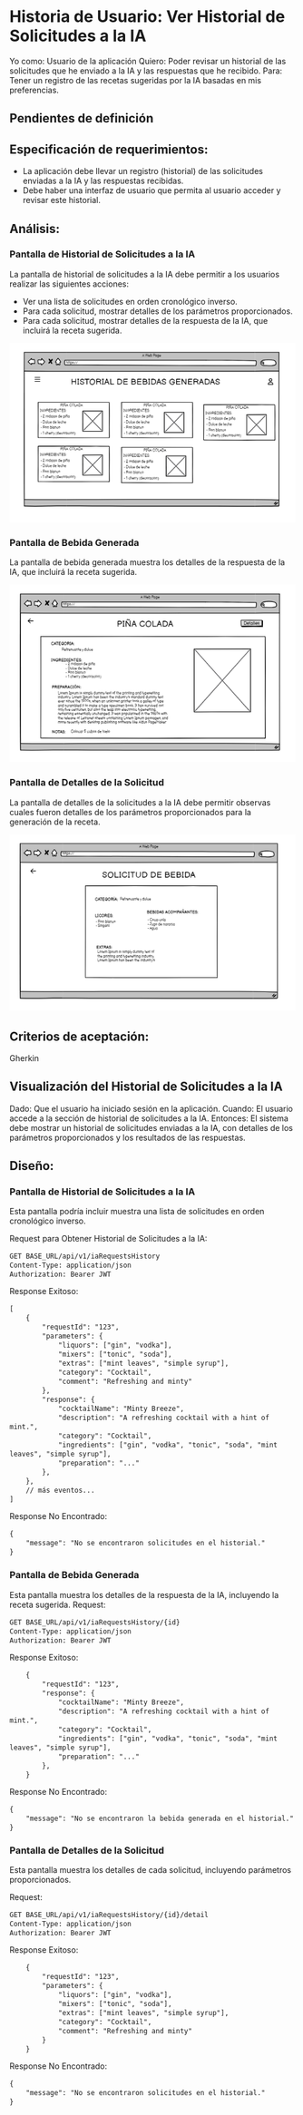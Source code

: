 # Historia de Usuario: Ver Historial de Solicitudes a la IA

Yo como: Usuario de la aplicación
Quiero: Poder revisar un historial de las solicitudes que he enviado a la IA y las respuestas que he recibido.
Para: Tener un registro de las recetas sugeridas por la IA basadas en mis preferencias.

## Pendientes de definición

## Especificación de requerimientos:
- La aplicación debe llevar un registro (historial) de las solicitudes enviadas a la IA y las respuestas recibidas.
- Debe haber una interfaz de usuario que permita al usuario acceder y revisar este historial.

## Análisis:
### Pantalla de Historial de Solicitudes a la IA
La pantalla de historial de solicitudes a la IA debe permitir a los usuarios realizar las siguientes acciones:

- Ver una lista de solicitudes en orden cronológico inverso.
- Para cada solicitud, mostrar detalles de los parámetros proporcionados.
- Para cada solicitud, mostrar detalles de la respuesta de la IA, que incluirá la receta sugerida.

![Alt text](Img10.png)

### Pantalla de Bebida Generada
La pantalla de bebida generada muestra los detalles de la respuesta de la IA, que incluirá la receta sugerida.

![Alt text](Img11.png)

### Pantalla de Detalles de la Solicitud
La pantalla de detalles de la solicitudes a la IA debe permitir observas cuales fueron detalles de los parámetros proporcionados para la generación de la receta.

![Alt text](Img12.png)

## Criterios de aceptación:
Gherkin

## Visualización del Historial de Solicitudes a la IA
Dado: Que el usuario ha iniciado sesión en la aplicación.
Cuando: El usuario accede a la sección de historial de solicitudes a la IA.
Entonces: El sistema debe mostrar un historial de solicitudes enviadas a la IA, con detalles de los parámetros proporcionados y los resultados de las respuestas.

## Diseño:
### Pantalla de Historial de Solicitudes a la IA
Esta pantalla podría incluir muestra una lista de solicitudes en orden cronológico inverso.

Request para Obtener Historial de Solicitudes a la IA:
```
GET BASE_URL/api/v1/iaRequestsHistory
Content-Type: application/json
Authorization: Bearer JWT
```
Response Exitoso:
```
[
    {
        "requestId": "123",
        "parameters": {
            "liquors": ["gin", "vodka"],
            "mixers": ["tonic", "soda"],
            "extras": ["mint leaves", "simple syrup"],
            "category": "Cocktail",
            "comment": "Refreshing and minty"
        },
        "response": {
            "cocktailName": "Minty Breeze",
            "description": "A refreshing cocktail with a hint of mint.",
            "category": "Cocktail",
            "ingredients": ["gin", "vodka", "tonic", "soda", "mint leaves", "simple syrup"],
            "preparation": "..."
        },
    },
    // más eventos...
]
```
Response No Encontrado:
```
{
    "message": "No se encontraron solicitudes en el historial."
}
```

### Pantalla de Bebida Generada
Esta pantalla muestra los detalles de la respuesta de la IA, incluyendo la receta sugerida.
Request:
```
GET BASE_URL/api/v1/iaRequestsHistory/{id}
Content-Type: application/json
Authorization: Bearer JWT
```
Response Exitoso:
```
    {
        "requestId": "123",
        "response": {
            "cocktailName": "Minty Breeze",
            "description": "A refreshing cocktail with a hint of mint.",
            "category": "Cocktail",
            "ingredients": ["gin", "vodka", "tonic", "soda", "mint leaves", "simple syrup"],
            "preparation": "..."
        },
    }
```
Response No Encontrado:
```
{
    "message": "No se encontraron la bebida generada en el historial."
}
```


### Pantalla de Detalles de la Solicitud
Esta pantalla muestra los detalles de cada solicitud, incluyendo parámetros proporcionados.

Request:
```
GET BASE_URL/api/v1/iaRequestsHistory/{id}/detail
Content-Type: application/json
Authorization: Bearer JWT
```
Response Exitoso:
```
    {
        "requestId": "123",
        "parameters": {
            "liquors": ["gin", "vodka"],
            "mixers": ["tonic", "soda"],
            "extras": ["mint leaves", "simple syrup"],
            "category": "Cocktail",
            "comment": "Refreshing and minty"
        }
    }
```
Response No Encontrado:
```
{
    "message": "No se encontraron solicitudes en el historial."
}
```
